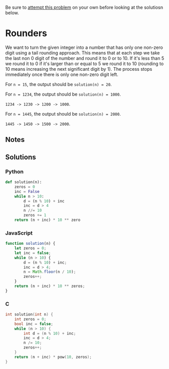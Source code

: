 Be sure to [attempt this problem](https://github.com/bsoist/codesignal-arcade-solutions) on your own before looking at the solutiosn below.

# Rounders

We want to turn the given integer into a number that has only one non-zero digit using a tail rounding approach. This means that at each step we take the last non 0 digit of the number and round it to 0 or to 10. If it's less than 5 we round it to 0 if it's larger than or equal to 5 we round it to 10 (rounding to 10 means increasing the next significant digit by 1). The process stops immediately once there is only one non-zero digit left.

For `n = 15`, the output should be `solution(n) = 20`.

For `n = 1234`, the output should be `solution(n) = 1000`.

`1234 -> 1230 -> 1200 -> 1000`.

For `n = 1445`, the output should be `solution(n) = 2000`.

`1445 -> 1450 -> 1500 -> 2000`.

## Notes

## Solutions

### Python
```python
def solution(n):
    zeros = 0
    inc = False
    while n > 10:
        d = (n % 10) + inc
        inc = d > 4
        n //= 10
        zeros += 1
    return (n + inc) * 10 ** zero
```

### JavaScript
```javascript
function solution(n) {
    let zeros = 0;
    let inc = false;
    while (n > 10) {
        d = (n % 10) + inc;
        inc = d > 4;
        n = Math.floor(n / 10);
        zeros++;
    }
    return (n + inc) * 10 ** zeros;
}
```

### C
```c
int solution(int n) {
    int zeros = 0;
    bool inc = false;
    while (n > 10) {
        int d = (n % 10) + inc;
        inc = d > 4;
        n /= 10;
        zeros++;
    }
    return (n + inc) * pow(10, zeros);
}
```